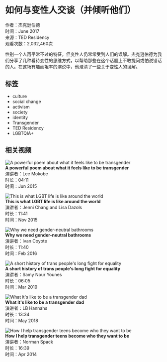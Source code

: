 # 如何与变性人交谈（并倾听他们）

作者：杰克逊伯德  
时间：June 2017  
来源：TED Residency  
观看次数：2,032,460次

性别一个人再平常不过的特征，但变性人仍常常受到人们的误解。杰克逊伯德为我们分享了几种看待变性的思维方式，以帮助那些在这个话题上不敢提问或怕说错话的人。在这场有趣而坦率的演说中，他澄清了一些关于变性人的误解。

## 标签
- culture
- social change
- activism
- society
- identity
- Transgender
- TED Residency
- LGBTQIA+

## 相关视频

![A powerful poem about what it feels like to be transgender](https://pi.tedcdn.com/r/pe.tedcdn.com/images/ted/1033e67683314007beac63bdb775116301af6d34_2880x1620.jpg?u%5Br%5D=2&u%5Bs%5D=0.5&u%5Ba%5D=0.8&u%5Bt%5D=0.03&quality=80&w=3840?w=3840&q=80)  
**A powerful poem about what it feels like to be transgender**  
演讲者：Lee Mokobe  
时长：04:11  
时间：Jun 2015

![This is what LGBT life is like around the world](https://pi.tedcdn.com/r/talkstar-photos.s3.amazonaws.com/uploads/e9fb9831-db2d-4408-9757-b9e3ca2abf09/JenniChang_2015W-embed.jpg?u%5Br%5D=2&u%5Bs%5D=0.5&u%5Ba%5D=0.8&u%5Bt%5D=0.03&quality=80&w=3840?w=3840&q=80)  
**This is what LGBT life is like around the world**  
演讲者：Jenni Chang and Lisa Dazols  
时长：11:41  
时间：Nov 2015

![Why we need gender-neutral bathrooms](https://pi.tedcdn.com/r/talkstar-photos.s3.amazonaws.com/uploads/5925cc77-ba1f-49c9-91fe-073f0c03b35c/IvanCoyote_2015X-embed.jpg?u%5Br%5D=2&u%5Bs%5D=0.5&u%5Ba%5D=0.8&u%5Bt%5D=0.03&quality=80&w=3840?w=3840&q=80)  
**Why we need gender-neutral bathrooms**  
演讲者：Ivan Coyote  
时长：11:40  
时间：Feb 2016

![A short history of trans people's long fight for equality](https://pi.tedcdn.com/r/talkstar-photos.s3.amazonaws.com/uploads/0074e57b-6f8c-43d5-88a3-01142deac039/SamyNourYounes_2018S-embed.jpg?u%5Br%5D=2&u%5Bs%5D=0.5&u%5Ba%5D=0.8&u%5Bt%5D=0.03&quality=80&w=3840?w=3840&q=80)  
**A short history of trans people's long fight for equality**  
演讲者：Samy Nour Younes  
时长：06:05  
时间：Mar 2019

![What it's like to be a transgender dad](https://pi.tedcdn.com/r/talkstar-photos.s3.amazonaws.com/uploads/969fd20d-7e6a-445d-9aad-d21376f8e789/LBHannahs_2017X-embed.jpg?u%5Br%5D=2&u%5Bs%5D=0.5&u%5Ba%5D=0.8&u%5Bt%5D=0.03&quality=80&w=3840?w=3840&q=80)  
**What it's like to be a transgender dad**  
演讲者：LB Hannahs  
时长：13:34  
时间：May 2018

![How I help transgender teens become who they want to be](https://pi.tedcdn.com/r/talkstar-photos.s3.amazonaws.com/uploads/c3720226-946c-4a2f-aa7c-88e75dd7fb57/NormanSpack_2013X-embed.jpg?u%5Br%5D=2&u%5Bs%5D=0.5&u%5Ba%5D=0.8&u%5Bt%5D=0.03&quality=80&w=3840?w=3840&q=80)  
**How I help transgender teens become who they want to be**  
演讲者：Norman Spack  
时长：16:39  
时间：Apr 2014